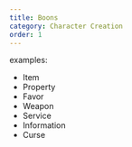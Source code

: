 ```yaml
---
title: Boons
category: Character Creation 
order: 1
---
```


examples:

- Item
- Property
- Favor
- Weapon
- Service
- Information
- Curse